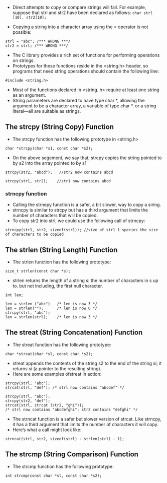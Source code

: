 - Direct attempts to copy or compare strings will fail. For example, suppose that strl and str2 have been declared as follows:
```char strl [10], str2[10];```

- Copying a string into a character array using the = operator is not possible:
```
strl = "abc"; /*** WRONG ***/
str2 = strl; /*** WRONG ***/
```
- The C library provides a rich set of functions for performing operations on strings. 
- Prototypes for these functions reside in the <string.h> header, so programs that need string operations should contain the following line:
```
#include <string.h>
```
- Most of the functions declared in <string. h> require at least one string as
an argument. 
- String parameters are declared to have type char *, allowing the argument to be a character array, a variable of type char *. or a string literal—all
are suitable as strings.

## The strcpy (String Copy) Function
- The strcpy function has the following prototype in <string.h>
```
char *strcpy(char *s1, const char *s2);
```
- On the above segement, we say that; strcpy copies the string pointed to by s2 into the array pointed to by s1
```
strcpy(str2, "abcd");   //str2 now contains abcd

strcpy(str1, str2);    //str1 now contains abcd
``` 
### strncpy function
- Calling the strnepy function is a safer, a bit slower, way to copy a siring.
- strncpy is similar to strcpy but has a third argument that limits the number of characters that will be copied. 
- To copy str2 into strl, we could use the following call of strncpy:
```
strncpy(str1, str2, sizeof(str1)); //size of str1 1 species the size of characters to be copied
```

## The strlen (String Length) Function
- The strlen function has the following prototype:
```
size_t strlen(const char *s);

```
- strlen returns the length of a string s: the number of characters in s up to.
but not including, the first null character.
```
int len;

len = strlen ("abc")   /* len is now 3 */
len = strlen("");      /* len is now 0 */
strcpy(strl, "abc");
len = strlen(strl);    /* len is now 3 */
```

## The streat (String Concatenation) Function
- The streat function has the following prototype:
```
char *strcat(char *sl, const char *s2);

```
- streat appends the contents of the string s2 to the end of the string si; it
returns si (a pointer to the resulting string).
- Here are some examples ofstreat in action:
```
strcpy(strl, "abc");
strcat(strl, "def"); /* strl now contains "abcdef" */

```
```
strcpy(strl, "abc");
strcpy(str2, "def");
strcat(strl, strcat (str2, "ghi"));
/* strl now contains "abcdefghi"; str2 contains "defghi" */

```
- The strncat function is a safer but slower version of strcat. Like strncpy, it has a third argument that limits the number of characters it will copy.
- Here’s what a call might look like:
```
strncat(strl, str2, sizeof(strl) - strlen(strl) - 1);

```
## The strcmp (String Comparison) Function
- The strcmp function has the following prototype:
```
int strcmp(const char *sl, const char *s2);

```
